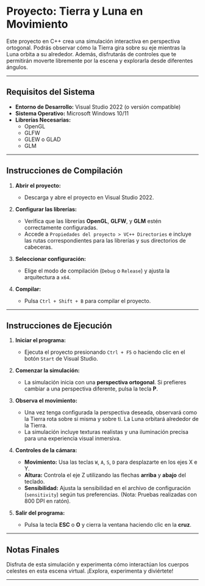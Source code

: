 # Proyecto: **Tierra y Luna en Movimiento**

Este proyecto en C++ crea una simulación interactiva en perspectiva ortogonal. Podrás observar cómo la Tierra gira sobre su eje mientras la Luna orbita a su alrededor. Además, disfrutarás de controles que te permitirán moverte libremente por la escena y explorarla desde diferentes ángulos.

---

## **Requisitos del Sistema**

- **Entorno de Desarrollo:** Visual Studio 2022 (o versión compatible)
- **Sistema Operativo:** Microsoft Windows 10/11
- **Librerías Necesarias:**
  - OpenGL
  - GLFW
  - GLEW o GLAD
  - GLM

---

## **Instrucciones de Compilación**

1. **Abrir el proyecto:**
   - Descarga y abre el proyecto en Visual Studio 2022.

2. **Configurar las librerías:**
   - Verifica que las librerías **OpenGL**, **GLFW**, y **GLM** estén correctamente configuradas.
   - Accede a `Propiedades del proyecto > VC++ Directories` e incluye las rutas correspondientes para las librerías y sus directorios de cabeceras.

3. **Seleccionar configuración:**
   - Elige el modo de compilación (`Debug` o `Release`) y ajusta la arquitectura a `x64`.

4. **Compilar:**
   - Pulsa `Ctrl + Shift + B` para compilar el proyecto.

---

## **Instrucciones de Ejecución**

1. **Iniciar el programa:**
   - Ejecuta el proyecto presionando `Ctrl + F5` o haciendo clic en el botón `Start` de Visual Studio.

2. **Comenzar la simulación:**
   - La simulación inicia con una **perspectiva ortogonal**. Si prefieres cambiar a una perspectiva diferente, pulsa la tecla **P**.

3. **Observa el movimiento:**
   - Una vez tenga configurada la perspectiva deseada, observará como la Tierra rota sobre si misma y sobre ti. La Luna orbitará alrededor de la Tierra.
   - La simulación incluye texturas realistas y una iluminación precisa para una experiencia visual inmersiva.

4. **Controles de la cámara:**
   - **Movimiento:** Usa las teclas `W`, `A`, `S`, `D` para desplazarte en los ejes X e Y.
   - **Altura:** Controla el eje Z utilizando las flechas **arriba** y **abajo** del teclado.
   - **Sensibilidad:** Ajusta la sensibilidad en el archivo de configuración (`sensitivity`) según tus preferencias. (Nota: Pruebas realizadas con 800 DPI en ratón).

5. **Salir del programa:**
   - Pulsa la tecla **ESC** o **O** y cierra la ventana haciendo clic en la **cruz**.

---

## **Notas Finales**

Disfruta de esta simulación y experimenta cómo interactúan los cuerpos celestes en esta escena virtual. ¡Explora, experimenta y diviértete!

---
